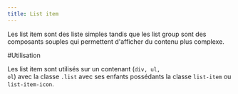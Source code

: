 ```yaml
---
title: List item
---
```


Les list item sont des liste simples tandis que les list group sont des composants souples qui permettent d'afficher du contenu plus complexe.

#Utilisation

Les list item sont utilisés sur un contenant (<code>div, ul, ol</code>) avec la classe <code>.list</code> avec ses enfants possédants la classe <code>list-item</code> ou <code>list-item-icon</code>.
